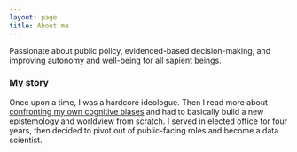 ```yaml
---
layout: page
title: About me
---
```


Passionate about public policy, evidenced-based decision-making, and improving autonomy and well-being for all sapient beings.

### My story

Once upon a time, I was a hardcore ideologue. Then I read more about [confronting my own cognitive biases](https://www.lesswrong.com/tag/original-sequences) and had to basically build a new epistemology and worldview from scratch. I served in elected office for four years, then decided to pivot out of public-facing roles and become a data scientist.
